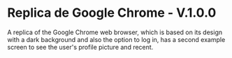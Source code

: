 # Replica de Google Chrome - V.1.0.0 

A replica of the Google Chrome web browser, which is based on its design with a dark background and also the option to log in, has a second example screen to see the user's profile picture and recent.
